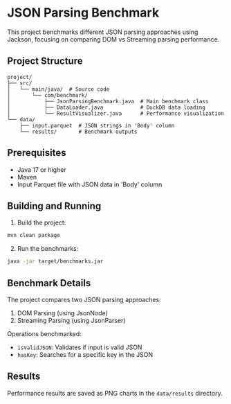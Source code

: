 # JSON Parsing Benchmark

This project benchmarks different JSON parsing approaches using Jackson, focusing on comparing DOM vs Streaming parsing performance.

## Project Structure
```
project/
├── src/        
│   └── main/java/  # Source code
│       └── com/benchmark/
│           ├── JsonParsingBenchmark.java  # Main benchmark class
│           ├── DataLoader.java            # DuckDB data loading
│           └── ResultVisualizer.java      # Performance visualization
└── data/          
    ├── input.parquet  # JSON strings in 'Body' column
    └── results/       # Benchmark outputs
```

## Prerequisites
- Java 17 or higher
- Maven
- Input Parquet file with JSON data in 'Body' column

## Building and Running

1. Build the project:
```bash
mvn clean package
```

2. Run the benchmarks:
```bash
java -jar target/benchmarks.jar
```

## Benchmark Details

The project compares two JSON parsing approaches:
1. DOM Parsing (using JsonNode)
2. Streaming Parsing (using JsonParser)

Operations benchmarked:
- `isValidJSON`: Validates if input is valid JSON
- `hasKey`: Searches for a specific key in the JSON

## Results
Performance results are saved as PNG charts in the `data/results` directory.
